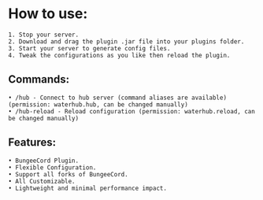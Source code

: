 # How to use:

   	1. Stop your server.
   	2. Download and drag the plugin .jar file into your plugins folder.
   	3. Start your server to generate config files.
   	4. Tweak the configurations as you like then reload the plugin.

## Commands:

    • /hub - Connect to hub server (command aliases are available) (permission: waterhub.hub, can be changed manually)
    • /hub-reload - Reload configuration (permission: waterhub.reload, can be changed manually)
						
## Features:

	• BungeeCord Plugin.
	• Flexible Configuration.
	• Support all forks of BungeeСord.
	• All Customizable.
	• Lightweight and minimal performance impact.
